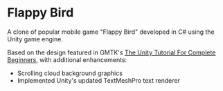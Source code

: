 # Flappy Bird
A clone of popular mobile game "Flappy Bird" developed in C# using the Unity game engine.

Based on the design featured in GMTK's [The Unity Tutorial For Complete Beginners](https://www.youtube.com/watch?v=XtQMytORBmM), with additional enhancements:
* Scrolling cloud background graphics
* Implemented Unity's updated TextMeshPro text renderer